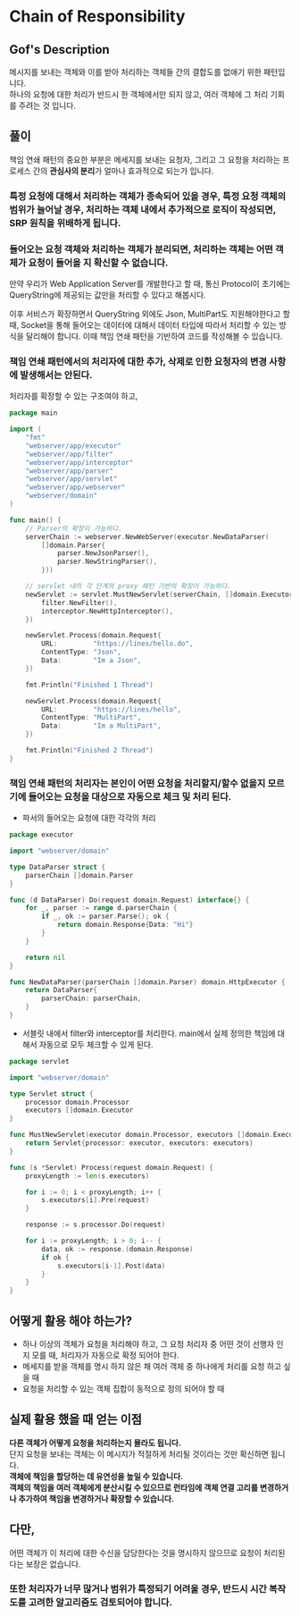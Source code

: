 # Chain of Responsibility 

## Gof's Description

메시지를 보내는 객체와 이를 받아 처리하는 객체들 간의 결합도를 없애기 위한 패턴입니다.     
하나의 요청에 대한 처리가 반드시 한 객체에서만 되지 않고, 여러 객체에 그 처리 기회를 주려는 것 입니다.   

## 풀이 

책임 연쇄 패턴의 중요한 부분은 메세지를 보내는 요청자, 그리고 그 요청을 처리하는 프로세스 간의 **관심사의 분리**가 얼마나 효과적으로 되는가 입니다.   

### 특정 요청에 대해서 처리하는 객체가 종속되어 있을 경우, 특정 요청 객체의 범위가 늘어날 경우, 처리하는 객체 내에서 추가적으로 로직이 작성되면, SRP 원칙을 위배하게 됩니다.
### 들어오는 요청 객체와 처리하는 객체가 분리되면, 처리하는 객체는 어떤 객체가 요청이 들어올 지 확신할 수 없습니다. 

만약 우리가 Web Application Server를 개발한다고 할 때, 통신 Protocol이 초기에는 QueryString에 제공되는 값만을 처리할 수 있다고 해봅시다.   

이후 서비스가 확장하면서 QueryString 외에도 Json, MultiPart도 지원해야한다고 할 때, Socket을 통해 들어오는 데이터에 대해서 데이터 타입에 따라서
처리할 수 있는 방식을 달리해야 합니다. 이때 책임 연쇄 패턴을 기반하여 코드를 작성해볼 수 있습니다. 

### **책임 연쇄 패턴에서의 처리자에 대한 추가, 삭제로 인한 요청자의 변경 사항에 발생해서는 안된다.**

처리자를 확장할 수 있는 구조여야 하고, 

```go 
package main

import (
	"fmt"
	"webserver/app/executor"
	"webserver/app/filter"
	"webserver/app/interceptor"
	"webserver/app/parser"
	"webserver/app/servlet"
	"webserver/app/webserver"
	"webserver/domain"
)

func main() {
	// Parser의 확장이 가능하다. 
	serverChain := webserver.NewWebServer(executor.NewDataParser(
		[]domain.Parser{
			parser.NewJsonParser(),
			parser.NewStringParser(),
		}))

	// servlet 내의 각 단계의 proxy 패턴 기반의 확장이 가능하다.
	newServlet := servlet.MustNewServlet(serverChain, []domain.Executor{
		filter.NewFilter(),
		interceptor.NewHttpInterceptor(),
	})

	newServlet.Process(domain.Request{
		URL:         "https://lines/hello.do",
		ContentType: "Json",
		Data:        "Im a Json",
	})

	fmt.Println("Finished 1 Thread")

	newServlet.Process(domain.Request{
		URL:         "https://lines/hello",
		ContentType: "MultiPart",
		Data:        "Im a MultiPart",
	})

	fmt.Println("Finished 2 Thread")
}
```

### 책임 연쇄 패턴의 처리자는 본인이 어떤 요청을 처리할지/할수 없을지 모르기에 들어오는 요청을 대상으로 자동으로 체크 및 처리 된다. 

- 파서의 들어오는 요청에 대한 각각의 처리 

```go 
package executor

import "webserver/domain"

type DataParser struct {
	parserChain []domain.Parser
}

func (d DataParser) Do(request domain.Request) interface{} {
	for _, parser := range d.parserChain {
		if _, ok := parser.Parse(); ok {
			return domain.Response{Data: "Hi"}
		}
	}

	return nil
}

func NewDataParser(parserChain []domain.Parser) domain.HttpExecutor {
	return DataParser{
		parserChain: parserChain,
	}
}

```

- 서블릿 내에서 filter와 interceptor를 처리한다. main에서 실제 정의한 책임에 대해서 자동으로 모두 체크할 수 있게 된다. 

```go 
package servlet

import "webserver/domain"

type Servlet struct {
	processor domain.Processor
	executors []domain.Executor
}

func MustNewServlet(executor domain.Processor, executors []domain.Executor) Servlet {
	return Servlet{processor: executor, executors: executors}
}

func (s *Servlet) Process(request domain.Request) {
	proxyLength := len(s.executors)

	for i := 0; i < proxyLength; i++ {
		s.executors[i].Pre(request)
	}

	response := s.processor.Do(request)

	for i := proxyLength; i > 0; i-- {
		data, ok := response.(domain.Response)
		if ok {
			s.executors[i-1].Post(data)
		}
	}
}
```

## 어떻게 활용 해야 하는가? 

- 하나 이상의 객체가 요청을 처리해야 하고, 그 요청 처리자 중 어떤 것이 선행자 인지 모를 때, 처리자가 자동으로 확정 되어야 한다.
- 메세지를 받을 객체를 명시 하지 않은 채 여러 객체 중 하나에게 처리를 요청 하고 싶을 때
- 요청을 처리할 수 있는 객체 집합이 동적으로 정의 되어야 할 때

## 실제 활용 했을 때 얻는 이점 

**다른 객체가 어떻게 요청을 처리하는지 몰라도 됩니다.**     
단지 요청을 보내는 객체는 이 메시지가 적절하게 처리될 것이라는 것만 확신하면 됩니다.   
**객체에 책임을 할당하는 데 유연성을 높일 수 있습니다.**     
**객체의 책임을 여러 객체에게 분산시킬 수 있으므로 런타임에 객체 연결 고리를 변경하거나 추가하여 책임을 변경하거나 확장할 수 있습니다.**   

## 다만,

어떤 객체가 이 처리에 대한 수신을 담당한다는 것을 명시하지 않으므로 요청이 처리된다는 보장은 없습니다.

### 또한 처리자가 너무 많거나 범위가 특정되기 어려울 경우, 반드시 시간 복작도를 고려한 알고리즘도 검토되어야 합니다.    